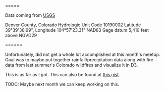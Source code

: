 =====

Data coming from [USGS](http://waterdata.usgs.gov/co/nwis/uv/?site_no=393938104572101&PARAmeter_cd=00045)

Denver County, Colorado
Hydrologic Unit Code 10190002
Latitude  39°39'38.99", Longitude 104°57'23.31" NAD83
Gage datum 5,410 feet above NGVD29

======

Unfortunately, did not get a whole lot accomplished at this month's meetup.
Goal was to maybe put together rainfall/precipitation data along with fire data from last summer's Colorado wildfires and visualize it in D3.

This is as far as I got. This can also be found at [this gist](http://gist.github.com/4544449).

TODO:
Maybe next month we can keep working on this.